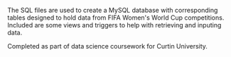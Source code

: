 The SQL files are used to create a MySQL database with corresponding tables designed to hold data from FIFA Women's World Cup competitions. Included are some views and triggers to help with retrieving and inputing data.

Completed as part of data science coursework for Curtin University.
